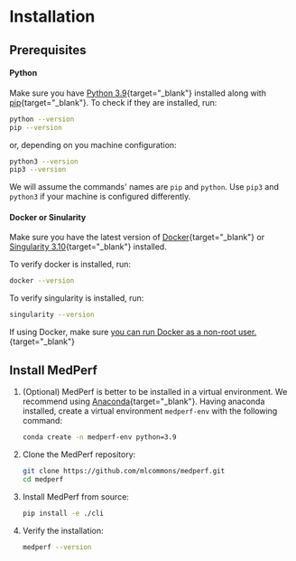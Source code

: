 # Installation

## Prerequisites

#### Python

Make sure you have [Python 3.9](https://www.python.org/downloads/){target="\_blank"} installed along with [pip](https://pip.pypa.io/en/stable/installation/){target="\_blank"}. To check if they are installed, run:

```bash
python --version
pip --version
```

or, depending on you machine configuration:

```bash
python3 --version
pip3 --version
```

We will assume the commands' names are `pip` and `python`. Use `pip3` and `python3` if your machine is configured differently.

#### Docker or Sinularity

Make sure you have the latest version of [Docker](https://docs.docker.com/get-docker/){target="\_blank"} or [Singularity 3.10](https://docs.sylabs.io/guides/3.0/user-guide/installation.html){target="\_blank"} installed.

To verify docker is installed, run:

```bash
docker --version
```

To verify singularity is installed, run:

```bash
singularity --version
```

If using Docker, make sure [you can run Docker as a non-root user.](https://docs.docker.com/engine/install/linux-postinstall/#manage-docker-as-a-non-root-user){target="\_blank"}

## Install MedPerf

1. (Optional) MedPerf is better to be installed in a virtual environment. We recommend using [Anaconda](https://docs.anaconda.com/anaconda/install/index.html){target="\_blank"}. Having anaconda installed, create a virtual environment `medperf-env` with the following command:

    ```bash
    conda create -n medperf-env python=3.9
    ```

2. Clone the MedPerf repository:

    ```bash
    git clone https://github.com/mlcommons/medperf.git
    cd medperf
    ```

3. Install MedPerf from source:

    ```bash
    pip install -e ./cli
    ```

4. Verify the installation:

    ```bash
    medperf --version
    ```
